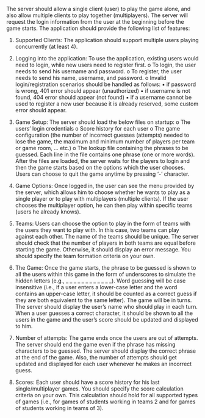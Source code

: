 The server should allow a single client (user) to play the game alone, and also allow
multiple clients to play together (multiplayers). The server will request the login
information from the user at the beginning before the game starts. The application should
provide the following list of features:
1. Supported Clients: The application should support multiple users playing
concurrently (at least 4).
2. Logging into the application: To use the application, existing users would need to
login, while new users need to register first.
o To login, the user needs to send his username and password.
o To register, the user needs to send his name, username, and password.
o Invalid login/registration scenarios should be handled as follows:
▪ if password is wrong, 401 error should appear (unauthorized)
▪ if username is not found, 404 error should appear (not found)
▪ if a username cannot be used to register a new user because it is already
reserved, some custom error should appear.
3. Game Setup: The server should load the below files on startup:
o The users’ login credentials
o Score history for each user
o The game configuration (the number of incorrect guesses (attempts) needed
to lose the game, the maximum and minimum number of players per team or
game room, ... etc.)
o The lookup file containing the phrases to be guessed. Each line in the file
contains one phrase (one or more words).
After the files are loaded, the server waits for the players to login and then the
game starts based on the options which the user chooses. Users can choose to
quit the game anytime by pressing ‘-’ character.

4. Game Options: Once logged in, the user can see the menu provided by the server,
which allows him to choose whether he wants to play as a single player or to play with
multiplayers (multiple clients). If the user chooses the multiplayer option, he can then
play within specific teams (users he already knows).
5. Teams: Users can choose the option to play in the form of teams with the users they
want to play with. In this case, two teams can play against each other. The name of
the teams should be unique. The server should check that the number of players in
both teams are equal before starting the game. Otherwise, it should display an error
message. You should specify the team formation criteria on your own.
6. The Game: Once the game starts, the phrase to be guessed is shown to all the users
within this game in the form of underscores to simulate the hidden letters (e.g., _ _ _
_ _ _ _ _ _ _ _ _). Word guessing will be case insensitive (i.e., if a user enters a
lower-case letter and the word contains an upper-case letter, it should be counted as
a correct guess if they are both equivalent to the same letter). The game will be in
turns. The server should display the user’s name who should play in each turn. When
a user guesses a correct character, it should be shown to all the users in the game
and the user’s score should be updated and displayed to him.
7. Number of attempts: The game ends once the users are out of attempts. The server
should end the game even if the phrase has missing characters to be guessed. The
server should display the correct phrase at the end of the game. Also, the number of
attempts should get updated and displayed for each user whenever he makes an
incorrect guess.
8. Scores: Each user should have a score history for his last single/multiplayer games.
You should specify the score calculation criteria on your own. This calculation should
hold for all supported types of games (i.e., for games of students working in teams 2
and for games of students working in teams of 3).
